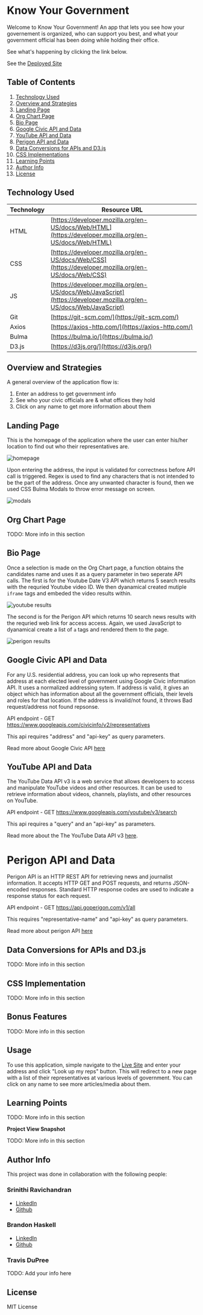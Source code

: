 # Know Your Government

Welcome to Know Your Government!  An app that lets you see how your governement is organized, who can support you best, and what your government official has been doing while holding their office.

See what's happening by clicking the link below.

See the [Deployed Site](https://bhaskell7901.github.io/know-your-government/)


## Table of Contents

1. [Technology Used](#technology-used)
2. [Overview and Strategies](#overview-and-strategies)
3. [Landing Page](#landing-page)
4. [Org Chart Page](#org-chart-page)
5. [Bio Page](#bio-page)
6. [Google Civic API and Data](#google-civic-api-and-data)
7. [YouTube API and Data](#youtube-api-and-data)
8. [Perigon API and Data](#perigon-api-and-data)
9. [Data Conversions for APIs and D3.js](#data-conversions-for-apis-and-d3js)
10. [CSS Implementations](#css-implementations)
11. [Learning Points](#learning-points)
12. [Author Info](#author-info)
13. [License](#license)


## Technology Used 

| Technology | Resource URL | 
| ------------- | ------------- | 
| HTML | [https://developer.mozilla.org/en-US/docs/Web/HTML](https://developer.mozilla.org/en-US/docs/Web/HTML) |
| CSS | [https://developer.mozilla.org/en-US/docs/Web/CSS](https://developer.mozilla.org/en-US/docs/Web/CSS) |
| JS | [https://developer.mozilla.org/en-US/docs/Web/JavaScript](https://developer.mozilla.org/en-US/docs/Web/JavaScript) |
| Git | [https://git-scm.com/](https://git-scm.com/) |
| Axios | [https://axios-http.com/](https://axios-http.com/) |
| Bulma | [https://bulma.io/](https://bulma.io/) |
| D3.js | [https://d3js.org/](https://d3js.org/) |



## Overview and Strategies

A general overview of the application flow is:
1. Enter an address to get government info
2. See who your civic officials are & what offices they hold
3. Click on any name to get more information about them


## Landing Page

This is the homepage of the application where the user can enter his/her location to find out who their representatives are. 

![homepage](assets/images/homepage.png)

Upon entering the address, the input is validated for correctness before API call is triggered. Regex is used to find any characters that is not intended to be the part of the address. Once any unwanted character is found, then we used CSS Bulma Modals to throw error message on screen. 

![modals](assets/images/modals.png)


## Org Chart Page

TODO: More info in this section


## Bio Page

Once a selection is made on the Org Chart page, a function obtains the candidates name and uses it as a query parameter in two seperate API calls. The first is for the Youtube Date V3 API which returns 5 search results with the requried Youtube video ID. We then dyanamical created mutiple `iframe` tags and embeded the video results within. 

![youtube results](assets/images/biopage1.png)

The second is for the Perigon API which returns 10 search news results with the requried web link for access access. Again, we used JavaScript to dyanamical create a list of `a` tags and rendered them to the page.  

![perigon results](assets/images/biopage2.png)


## Google Civic API and Data

For any U.S. residential address, you can look up who represents that address at each elected level of government using Google Civic information API. It uses a normalized addressing sytem. If address is valid, it gives an object which has information about all the government officials, their levels and roles for that location. If the address is invalid/not found, it throws Bad request/address not found repsonse.

API endpoint - GET https://www.googleapis.com/civicinfo/v2/representatives

This api requires "address" and "api-key" as query parameters. 

Read more about Google Civic API [here](https://developers.google.com/civic-information/docs/v2)

## YouTube API and Data

The YouTube Data API v3 is a web service that allows developers to access and manipulate YouTube videos and other resources. It can be used to retrieve information about videos, channels, playlists, and other resources on YouTube. 

API endpoint - GET https://www.googleapis.com/youtube/v3/search

This api requires a "query" and an "api-key" as parameters. 

Read more about the The YouTube Data API v3 [here](https://developers.google.com/youtube/v3).


# Perigon API and Data

Perigon API is an HTTP REST API for retrieving news and journalist information. It accepts HTTP GET and POST requests, and returns JSON-encoded responses. Standard HTTP response codes are used to indicate a response status for each request.

API endpoint - GET https://api.goperigon.com/v1/all

This requires "representative-name" and "api-key" as query parameters.

Read more about perigon API [here](https://docs.goperigon.com/docs)


## Data Conversions for APIs and D3.js

TODO: More info in this section


## CSS Implementation

TODO: More info in this section

## Bonus Features

TODO: More info in this section


## Usage

To use this application, simple navigate to the [Live Site](https://bhaskell7901.github.io/know-your-government/) and enter your address and click "Look up my reps" button. This will redirect to a new page with a list of their representatives at various levels of government. You can click on any name to see more articles/media about them.

## Learning Points 

TODO: More info in this section


**Project View Snapshot**

TODO: More info in this section


## Author Info

This project was done in collaboration with the following people:

### Srinithi Ravichandran

* [LinkedIn](https://www.linkedin.com/in/srinithi-ravichandran-18891243/)
* [Github](https://github.com/srinithi19)


### Brandon Haskell

* [LinkedIn](https://www.linkedin.com/in/BrandonDHaskell)
* [Github](https://github.com/bhaskell7901)


### Travis DuPree

TODO: Add your info here


## License

MIT License